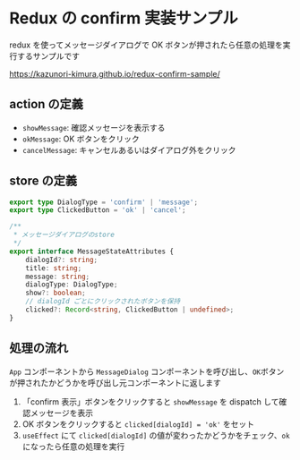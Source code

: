# Redux の confirm 実装サンプル

redux を使ってメッセージダイアログで OK ボタンが押されたら任意の処理を実行するサンプルです

https://kazunori-kimura.github.io/redux-confirm-sample/

## action の定義

-   `showMessage`: 確認メッセージを表示する
-   `okMessage`: OK ボタンをクリック
-   `cancelMessage`: キャンセルあるいはダイアログ外をクリック

## store の定義

```ts
export type DialogType = 'confirm' | 'message';
export type ClickedButton = 'ok' | 'cancel';

/**
 * メッセージダイアログのstore
 */
export interface MessageStateAttributes {
    dialogId?: string;
    title: string;
    message: string;
    dialogType: DialogType;
    show?: boolean;
    // dialogId ごとにクリックされたボタンを保持
    clicked?: Record<string, ClickedButton | undefined>;
}
```

## 処理の流れ

`App` コンポーネントから `MessageDialog` コンポーネントを呼び出し、`OK`ボタンが押されたかどうかを呼び出し元コンポーネントに返します

1. 「confirm 表示」ボタンをクリックすると `showMessage` を dispatch して確認メッセージを表示
2. OK ボタンをクリックすると `clicked[dialogId] = 'ok'` をセット
3. `useEffect` にて `clicked[dialogId]` の値が変わったかどうかをチェック、`ok` になったら任意の処理を実行
